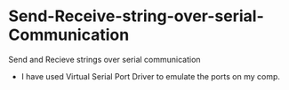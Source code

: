 # Send-Receive-string-over-serial-Communication
Send and Recieve strings over serial communication

* I have used Virtual Serial Port Driver to emulate the ports on my comp.
